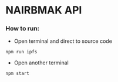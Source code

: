 # NAIRBMAK API

### How to run:

* Open terminal and direct to source code

```
npm run ipfs
```

* Open another terminal

```
npm start
```